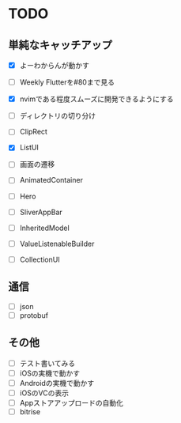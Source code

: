 # TODO

## 単純なキャッチアップ
- [x] よーわからんが動かす
- [ ] Weekly Flutterを#80まで見る
- [x] nvimである程度スムーズに開発できるようにする
- [ ] ディレクトリの切り分け

- [ ] ClipRect
- [x] ListUI
- [ ] 画面の遷移
- [ ] AnimatedContainer
- [ ] Hero
- [ ] SliverAppBar
- [ ] InheritedModel
- [ ] ValueListenableBuilder
- [ ] CollectionUI

## 通信
- [ ] json
- [ ] protobuf

## その他
- [ ] テスト書いてみる
- [ ] iOSの実機で動かす
- [ ] Androidの実機で動かす
- [ ] iOSのVCの表示
- [ ] Appストアアップロードの自動化
- [ ] bitrise
